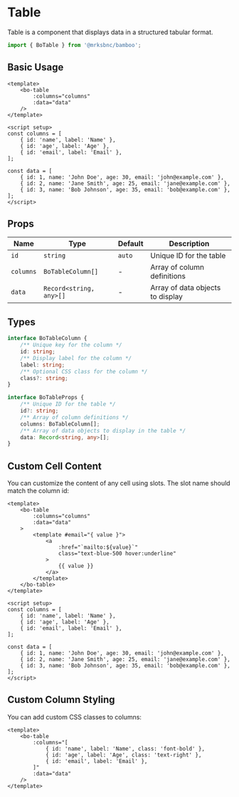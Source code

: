 <script setup>
import BoTable from '@/components/table/bo-table.vue';

const columns = [
	{ id: 'name', label: 'Name' },
	{ id: 'age', label: 'Age' },
	{ id: 'email', label: 'Email' },
];

const data = [
	{ id: 1, name: 'John Doe', age: 30, email: 'john@example.com' },
	{ id: 2, name: 'Jane Smith', age: 25, email: 'jane@example.com' },
	{ id: 3, name: 'Bob Johnson', age: 35, email: 'bob@example.com' },
];
</script>

# Table

Table is a component that displays data in a structured tabular format.

```js
import { BoTable } from '@mrksbnc/bamboo';
```

## Basic Usage

<bo-table :columns="columns" :data="data" />

```vue
<template>
	<bo-table
		:columns="columns"
		:data="data"
	/>
</template>

<script setup>
const columns = [
	{ id: 'name', label: 'Name' },
	{ id: 'age', label: 'Age' },
	{ id: 'email', label: 'Email' },
];

const data = [
	{ id: 1, name: 'John Doe', age: 30, email: 'john@example.com' },
	{ id: 2, name: 'Jane Smith', age: 25, email: 'jane@example.com' },
	{ id: 3, name: 'Bob Johnson', age: 35, email: 'bob@example.com' },
];
</script>
```

## Props

| Name      | Type                    | Default | Description                      |
| --------- | ----------------------- | ------- | -------------------------------- |
| `id`      | `string`                | `auto`  | Unique ID for the table          |
| `columns` | `BoTableColumn[]`       | -       | Array of column definitions      |
| `data`    | `Record<string, any>[]` | -       | Array of data objects to display |

## Types

```ts
interface BoTableColumn {
	/** Unique key for the column */
	id: string;
	/** Display label for the column */
	label: string;
	/** Optional CSS class for the column */
	class?: string;
}

interface BoTableProps {
	/** Unique ID for the table */
	id?: string;
	/** Array of column definitions */
	columns: BoTableColumn[];
	/** Array of data objects to display in the table */
	data: Record<string, any>[];
}
```

## Custom Cell Content

You can customize the content of any cell using slots. The slot name should match the column id:

<bo-table :columns="columns" :data="data">
	<template #email="{ value }">
		<a :href="`mailto:${value}`" class="text-blue-500 hover:underline">
			{{ value }}
		</a>
	</template>
</bo-table>

```vue
<template>
	<bo-table
		:columns="columns"
		:data="data"
	>
		<template #email="{ value }">
			<a
				:href="`mailto:${value}`"
				class="text-blue-500 hover:underline"
			>
				{{ value }}
			</a>
		</template>
	</bo-table>
</template>

<script setup>
const columns = [
	{ id: 'name', label: 'Name' },
	{ id: 'age', label: 'Age' },
	{ id: 'email', label: 'Email' },
];

const data = [
	{ id: 1, name: 'John Doe', age: 30, email: 'john@example.com' },
	{ id: 2, name: 'Jane Smith', age: 25, email: 'jane@example.com' },
	{ id: 3, name: 'Bob Johnson', age: 35, email: 'bob@example.com' },
];
</script>
```

## Custom Column Styling

You can add custom CSS classes to columns:

<bo-table
	:columns="[
		{ id: 'name', label: 'Name', class: 'font-bold' },
		{ id: 'age', label: 'Age', class: 'text-right' },
		{ id: 'email', label: 'Email' },
	]"
	:data="data"
/>

```vue
<template>
	<bo-table
		:columns="[
			{ id: 'name', label: 'Name', class: 'font-bold' },
			{ id: 'age', label: 'Age', class: 'text-right' },
			{ id: 'email', label: 'Email' },
		]"
		:data="data"
	/>
</template>
```
